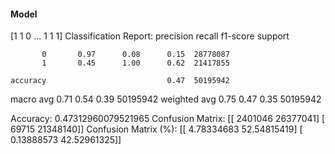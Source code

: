 #### Model
[1 1 0 ... 1 1 1]
Classification Report:
              precision    recall  f1-score   support

           0       0.97      0.08      0.15  28778087
           1       0.45      1.00      0.62  21417855

    accuracy                           0.47  50195942
   macro avg       0.71      0.54      0.39  50195942
weighted avg       0.75      0.47      0.35  50195942

Accuracy: 0.47312960079521965
Confusion Matrix:
[[ 2401046 26377041]
 [   69715 21348140]]
Confusion Matrix (%):
[[ 4.78334683 52.54815419]
 [ 0.13888573 42.52961325]]
